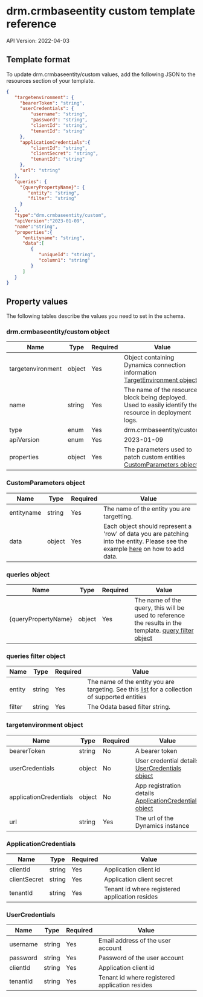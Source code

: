 # drm.crmbaseentity custom template reference

API Version: 2022-04-03

## Template format

To update drm.crmbaseentity/custom values, add the following JSON to the resources section of your template.

```json
{
   "targetenvironment": {
     "bearerToken": "string", 
     "userCredentials": { 
         "username": "string", 
         "password": "string", 
         "clientId": "string", 
         "tenantId": "string" 
     }, 
     "applicationCredentials":{ 
         "clientId": "string", 
         "clientSecret": "string", 
         "tenantId": "string" 
     }, 
     "url": "string" 
   },
   "queries": {
     "{queryPropertyName}": {
        "entity": "string",
        "filter": "string"
     }
   },
   "type":"drm.crmbaseentity/custom",
   "apiVersion":"2023-01-09",
   "name":"string",
   "properties":{
      "entityname": "string",
      "data":[
         {
            "uniqueId": "string",
            "column1": "string"
         }
      ]
   }
}

```

## Property values

The following tables describe the values you need to set in the schema.

### drm.crmbaseentity/custom object

| Name       | Type   | Required | Value                                                                                                    |
|-|-|-|-|
| targetenvironment | object | Yes | Object containing Dynamics connection information <br> [TargetEnvironment object](xref:target-dynamics-instance)
| name       | string | Yes      | The name of the resource block being deployed.  Used to easily identify the resource in deployment logs. |
| type       | enum   | Yes      | drm.crmbaseentity/custom                                                                |
| apiVersion | enum   | Yes      | 2023-01-09                                                                                             |
| properties | object | Yes      | The parameters used to patch custom entities <br> [CustomParameters object](#customparameters-object)                  |

### CustomParameters object

| Name   | Type  | Required | Value                                                    |
|-|-|-|-|
| entityname | string | Yes | The name of the entity you are targetting. |
| data | object | Yes | Each object should represent a 'row' of data you are patching into the entity.  Please see the example [here](xref:example-manage-custom-entities) on how to add data. |

### queries object

| Name       | Type   | Required | Value                                                                                                    |
|-|-|-|-|
| \{queryPropertyName\} | object | Yes | The name of the query, this will be used to reference the results in the template. [query filter object](#queries-filter-object) |

### queries filter object

| Name       | Type   | Required | Value                                                                                                    |
|-|-|-|-|
| entity | string | Yes | The name of the entity you are targeting. See this [list](xref:supported-web-entities) for a collection of supported entities |
| filter | string | Yes | The Odata based filter string.|

### targetenvironment object

| Name | Type | Required | Value |
|-|-|-|-|
| bearerToken| string | No | A bearer token |
| userCredentials | object | No | User credential details <br> [UserCredentials object](#usercredentials) |
| applicationCredentials | object | No | App registration details <br> [ApplicationCredentials object](#applicationcredentials) |
| url | string | Yes | The url of the Dynamics instance |

### ApplicationCredentials

| Name | Type | Required | Value |
|-|-|-|-|
| clientId | string | Yes | Application client id |
| clientSecret | string | Yes | Application client secret |
| tenantId | string | Yes | Tenant id where registered application resides |

### UserCredentials

| Name | Type | Required | Value |
|-|-|-|-|
| username | string | Yes | Email address of the user account |
| password | string | Yes | Password of the user account |
| clientId | string | Yes | Application client id |
| tenantId | string | Yes | Tenant id where registered application resides |